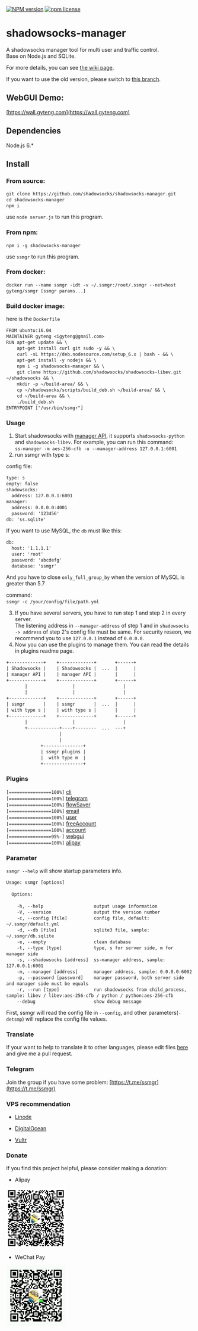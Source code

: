 [![NPM version][npm-image]][npm-url]
[![npm license][license-image]][download-url]

[npm-image]: https://img.shields.io/npm/v/shadowsocks-manager.svg?style=flat-square
[npm-url]: https://npmjs.org/package/shadowsocks-manager
[download-url]: https://npmjs.org/package/shadowsocks-manager
[license-image]: https://img.shields.io/npm/l/shadowsocks-manager.svg

# shadowsocks-manager

A shadowsocks manager tool for multi user and traffic control.  
Base on Node.js and SQLite.

For more details, you can see [the wiki page](https://github.com/shadowsocks/shadowsocks-manager/wiki).

If you want to use the old version, please switch to [this branch](https://github.com/shadowsocks/shadowsocks-manager/tree/version1).

## WebGUI Demo:

[https://wall.gyteng.com](https://wall.gyteng.com)

## Dependencies

Node.js 6.*

## Install

### From source:

```
git clone https://github.com/shadowsocks/shadowsocks-manager.git
cd shadowsocks-manager
npm i
```
use `node server.js` to run this program.  

### From npm:
```
npm i -g shadowsocks-manager
```
use `ssmgr` to run this program.

### From docker:
```
docker run --name ssmgr -idt -v ~/.ssmgr:/root/.ssmgr --net=host gyteng/ssmgr [ssmgr params...]
```

### Build docker image:

here is the `Dockerfile`

```
FROM ubuntu:16.04
MAINTAINER gyteng <igyteng@gmail.com>
RUN apt-get update && \
    apt-get install curl git sudo -y && \
    curl -sL https://deb.nodesource.com/setup_6.x | bash - && \
    apt-get install -y nodejs && \
    npm i -g shadowsocks-manager && \
    git clone https://github.com/shadowsocks/shadowsocks-libev.git ~/shadowsocks && \
    mkdir -p ~/build-area/ && \
    cp ~/shadowsocks/scripts/build_deb.sh ~/build-area/ && \
    cd ~/build-area && \
    ./build_deb.sh
ENTRYPOINT ["/usr/bin/ssmgr"]
```

### Usage
1. Start shadowsocks with [manager API](https://github.com/shadowsocks/shadowsocks/wiki/Manage-Multiple-Users), it supports `shadowsocks-python` and `shadowsocks-libev`.
For example, you can run this command:  
`ss-manager -m aes-256-cfb -u --manager-address 127.0.0.1:6001`
2. run ssmgr with type s:

  config file:  
  ```
  type: s
  empty: false
  shadowsocks:
    address: 127.0.0.1:6001
  manager:
    address: 0.0.0.0:4001
    password: '123456'
  db: 'ss.sqlite'
  ```

  If you want to use MySQL, the `db` must like this:

  ```
  db:
    host: '1.1.1.1'
    user: 'root'
    password: 'abcdefg'
    database: 'ssmgr'
  ```

  And you have to close `only_full_group_by` when the version of MySQL is greater than 5.7

  command:  
  `ssmgr -c /your/config/file/path.yml`

3. If you have several servers, you have to run step 1 and step 2 in every server.  
The listening address in `--manager-address` of step 1 and in `shadowsocks -> address` of step 2's config file must be same. For security reseon, we recommend you to use `127.0.0.1` instead of `0.0.0.0`.
4. Now you can use the plugins to manage them. You can read the details in plugins readme page.

```
+-------------+    +-------------+       +------+
| Shadowsocks |    | Shadowsocks |  ...  |      |
| manager API |    | manager API |       |      |
+-------------+    +-------------+       +------+
       |                 |                  |
       |                 |                  |
+-------------+    +-------------+       +------+
| ssmgr       |    | ssmgr       |  ...  |      |
| with type s |    | with type s |       |      |
+-------------+    +-------------+       +------+
       |                 |                  |
       +------------+----+--------  ...  ---+
                    |
                    |
             +---------------+
             | ssmgr plugins |
             |  with type m  |
             +---------------+
```

### Plugins
`[================100%]` [cli](https://github.com/shadowsocks/shadowsocks-manager/blob/master/plugins/cli/README.md)  
`[================100%]` [telegram](https://github.com/shadowsocks/shadowsocks-manager/blob/master/plugins/telegram/README.md)  
`[================100%]` [flowSaver](https://github.com/shadowsocks/shadowsocks-manager/blob/master/plugins/flowSaver/README.md)  
`[================100%]` [email]()  
`[================100%]` [user]()  
`[================100%]` [freeAccount](https://github.com/shadowsocks/shadowsocks-manager/blob/master/plugins/freeAccount/README.md)  
`[================100%]` [account]()  
`[================95%-]` [webgui](https://github.com/shadowsocks/shadowsocks-manager/blob/master/plugins/webgui/README.md)  
`[================100%]` [alipay]()  

### Parameter

`ssmgr --help` will show startup parameters info.

```
Usage: ssmgr [options]

  Options:

    -h, --help                   output usage information
    -V, --version                output the version number
    -c, --config [file]          config file, default: ~/.ssmgr/default.yml
    -d, --db [file]              sqlite3 file, sample: ~/.ssmgr/db.sqlite
    -e, --empty                  clean database
    -t, --type [type]            type, s for server side, m for manager side
    -s, --shadowsocks [address]  ss-manager address, sample: 127.0.0.1:6001
    -m, --manager [address]      manager address, sample: 0.0.0.0:6002
    -p, --password [password]    manager password, both server side and manager side must be equals
    -r, --run [type]             run shadowsocks from child_process, sample: libev / libev:aes-256-cfb / python / python:aes-256-cfb
    --debug                      show debug message
```

First, ssmgr will read the config file in `--config`, and other parameters(`-detsmp`) will replace the config file values.

### Translate

If your want to help to translate it to other languages, please edit files [here](https://github.com/shadowsocks/shadowsocks-manager/tree/dev/plugins/webgui/public/translate) and give me a pull request.

### Telegram
Join the group if you have some problem: [https://t.me/ssmgr](https://t.me/ssmgr)

### VPS recommendation

* [Linode](https://www.linode.com/?r=bbc24323b3adaf3d74f242fd958d91b55cc6fdea
)

* [DigitalOcean](https://m.do.co/c/d43891b79a52)

* [Vultr](http://www.vultr.com/?ref=6926595)

### Donate
If you find this project helpful, please consider making a donation:  

* Alipay  
<img src="https://github.com/gyteng/gyteng.github.com/raw/master/media/pic/alipay.jpg" width="160">

* WeChat Pay  
<img src="https://github.com/gyteng/gyteng.github.com/raw/master/media/pic/wechat.png" width="160">
